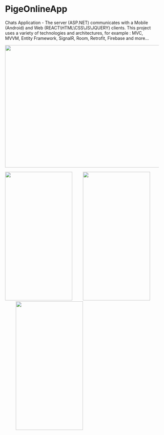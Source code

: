 # PigeOnlineApp

Chats Application - The server (ASP.NET) communicates with a Mobile (Android) and Web (REACT\HTML\CSS\JS\JQUERY) clients. This project uses a variety of technologies and architectures, for example : MVC, MVVM, Entity Framework, SignalR, Room, Retrofit, Firebase and more...

<img src="https://user-images.githubusercontent.com/106863159/180515058-07fb0bef-829c-462c-906e-31eba7443e21.png" width="760" height="400">

<img src="https://user-images.githubusercontent.com/106863159/180515794-debd7cb5-178f-4c91-9e2a-b7772e259a6b.png" width="220" height="420">&nbsp;&nbsp;&nbsp;&nbsp;&nbsp;&nbsp;&nbsp;&nbsp;&nbsp;<img src="https://user-images.githubusercontent.com/106863159/180515690-b146da49-369b-47f2-b9c8-20945717a5b8.png" width="220" height="420">&nbsp;&nbsp;&nbsp;&nbsp;&nbsp;&nbsp;&nbsp;&nbsp;&nbsp;<img src="https://user-images.githubusercontent.com/106863159/223500782-b76e5a99-1aa9-4703-87cd-5eaedbb14bea.png" width="220" height="420">

